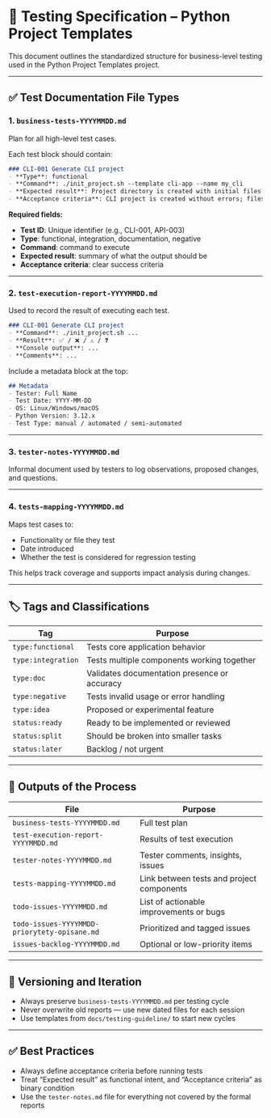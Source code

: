 # 📘 Testing Specification – Python Project Templates

This document outlines the standardized structure for business-level testing used in the Python Project Templates project.

---

## ✅ Test Documentation File Types

### 1. `business-tests-YYYYMMDD.md`

Plan for all high-level test cases.

Each test block should contain:
```markdown
### CLI-001 Generate CLI project
- **Type**: functional
- **Command**: ./init_project.sh --template cli-app --name my_cli
- **Expected result**: Project directory is created with initial files
- **Acceptance criteria**: CLI project is created without errors; files `main.py`, `requirements.txt`, and `.vscode/` exist
```

**Required fields:**
- **Test ID**: Unique identifier (e.g., CLI-001, API-003)
- **Type**: functional, integration, documentation, negative
- **Command**: command to execute
- **Expected result**: summary of what the output should be
- **Acceptance criteria**: clear success criteria

---

### 2. `test-execution-report-YYYYMMDD.md`

Used to record the result of executing each test.

```markdown
### CLI-001 Generate CLI project
- **Command**: ./init_project.sh ...
- **Result**: ✅ / ❌ / ⚠️ / ❓
- **Console output**: ...
- **Comments**: ...
```

Include a metadata block at the top:
```markdown
## Metadata
- Tester: Full Name
- Test Date: YYYY-MM-DD
- OS: Linux/Windows/macOS
- Python Version: 3.12.x
- Test Type: manual / automated / semi-automated
```

---

### 3. `tester-notes-YYYYMMDD.md`

Informal document used by testers to log observations, proposed changes, and questions.

---

### 4. `tests-mapping-YYYYMMDD.md`

Maps test cases to:
- Functionality or file they test
- Date introduced
- Whether the test is considered for regression testing

This helps track coverage and supports impact analysis during changes.

---

## 🏷️ Tags and Classifications

| Tag               | Purpose                                     |
|------------------|---------------------------------------------|
| `type:functional` | Tests core application behavior             |
| `type:integration`| Tests multiple components working together  |
| `type:doc`        | Validates documentation presence or accuracy|
| `type:negative`   | Tests invalid usage or error handling       |
| `type:idea`       | Proposed or experimental feature            |
| `status:ready`    | Ready to be implemented or reviewed         |
| `status:split`    | Should be broken into smaller tasks         |
| `status:later`    | Backlog / not urgent                        |

---

## 🧩 Outputs of the Process

| File                                  | Purpose                                       |
|---------------------------------------|-----------------------------------------------|
| `business-tests-YYYYMMDD.md`          | Full test plan                                |
| `test-execution-report-YYYYMMDD.md`   | Results of test execution                     |
| `tester-notes-YYYYMMDD.md`            | Tester comments, insights, issues             |
| `tests-mapping-YYYYMMDD.md`           | Link between tests and project components     |
| `todo-issues-YYYYMMDD.md`             | List of actionable improvements or bugs       |
| `todo-issues-YYYYMMDD-priorytety-opisane.md` | Prioritized and tagged issues         |
| `issues-backlog-YYYYMMDD.md`          | Optional or low-priority items                |

---

## 🔁 Versioning and Iteration

- Always preserve `business-tests-YYYYMMDD.md` per testing cycle
- Never overwrite old reports — use new dated files for each session
- Use templates from `docs/testing-guideline/` to start new cycles

---

## ✅ Best Practices

- Always define acceptance criteria before running tests
- Treat “Expected result” as functional intent, and “Acceptance criteria” as binary condition
- Use the `tester-notes.md` file for everything not covered by the formal reports